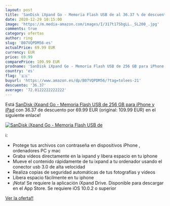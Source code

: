 ```yaml
---
layout: post
title: 'SanDisk iXpand Go - Memoria Flash USB de al 36.37 % de descuento'
date: 2020-12-29 10:15:00
image: 'https://m.media-amazon.com/images/I/317t17SbgLL._SL200_.jpg'
comments: true
category: ofertas
author: ring
slug: 'B07VQPDM56-es'
actualPrice: 69.99 EUR
currency: EUR
price: 69.99
comparePrice: 109.99 EUR
prodname: 'SanDisk iXpand Go - Memoria Flash USB de 256 GB para iPhone y iPad'
country: 'es'
flag: '🇪🇸'
buyurl: 'https://www.amazon.es/dp/B07VQPDM56/?tag=tolees-21'
descuento: '36.37'
average: '72.0122222222222'
---
```


Está [SanDisk iXpand Go - Memoria Flash USB de 256 GB para iPhone y iPad](https://www.amazon.es/dp/B07VQPDM56/?tag=tolees-21) con 36.37 de descuento por 69.99 EUR (original: 109.99 EUR) en el siguiente enlace!

[![SanDisk iXpand Go - Memoria Flash USB de](https://m.media-amazon.com/images/I/317t17SbgLL._SL200_.jpg)](https://www.amazon.es/dp/B07VQPDM56/?tag=tolees-21)

ℹ️:

- Protege tus archivos con contraseña en dispositivos iPhone , ordenadores PC y mac
- Graba vídeos directamente en la ixpand y libera espacio en tu iphone
- Mueve el contenido rápidamente de tu ixpand a tu ordenador usando el conector usb 3.0 de alta velocidad
- Realiza copias de seguridad automáticas de tus fotografías y vídeos
- Libera espacio fácilmente en tu iphone
- ¡Nota! Se requiere la aplicación iXpand Drive. Disponible para descargar en el App Store. Se requiere iOS 10.0.2 o superior

[Ver la oferta!!](https://www.amazon.es/dp/B07VQPDM56/?tag=tolees-21)
